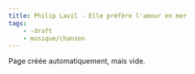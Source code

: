 ```yaml
---
title: Philip Lavil - Elle préfère l'amour en mer
tags:
    - -draft
    - musique/chanson
---
```


Page créée automatiquement, mais vide.
